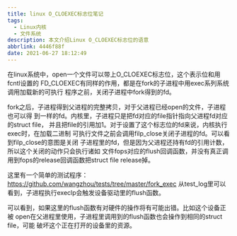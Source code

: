 ```yaml
---
title: linux O_CLOEXEC标志位笔记
tags:
  - Linux内核
  - 文件系统
description: 本文介绍Linux O_CLOEXEC标志位的语意
abbrlink: 4446f88f
date: 2021-06-27 18:12:49
---
```


在linux系统中，open一个文件可以带上O_CLOEXEC标志位，这个表示位和用fcntl设置的
FD_CLOEXEC有同样的作用，都是在fork的子进程中用exec系列系统调用加载新的可执行
程序之前，关闭子进程中fork得到的fd。

fork之后，子进程得到父进程的完整拷贝，对于父进程已经open的文件，子进程也可以得
到一样的fd。内核里，子进程只是把fd对应的file指针指向父进程fd对应的struct file，
并且把file的引用加1。对于设置了这个标志位的fd来说，内核执行exec时，在加载二进制
可执行文件之前会调用filp_close关闭子进程的fd。可以看到filp_close的意图是关闭
子进程里的fd，但是因为父进程还持有fd的引用计数，所以这个关闭的动作只会执行诸如
文件fops对应的flush回调函数，并没有真正调用到fops的release回调函数把struct file
release掉。

这里有一个简单的测试程序：https://github.com/wangzhou/tests/tree/master/fork_exec
从test_log里可以看到，子进程执行execlp会触发设备驱动里的flush函数。

可以看到，如果这里的flush函数有对硬件的操作将有可能出错。比如这个设备正被
open在父进程里使用，子进程里调用到的flush函数也会操作到相同的struct file，可能
破坏这个正在打开的设备里的资源。
